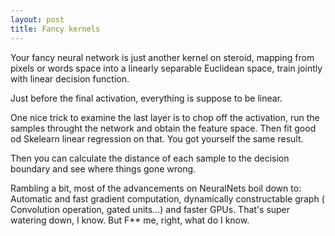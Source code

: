 ```yaml
---
layout: post
title: Fancy kernels
---
```



Your fancy neural network is just another kernel on steroid, mapping from pixels or words space into a linearly separable Euclidean space, train jointly with linear decision function.


Just before the final activation, everything is suppose to be linear.


One nice trick to examine the last layer is to chop off the activation, run the samples throught the network and obtain the feature space. Then fit good od Skelearn linear regression on that. You got yourself the same result.


Then you can calculate the distance of each sample to the decision boundary and see where things gone wrong.

Rambling a bit, most of the advancements on NeuralNets boil down to: Automatic and fast gradient computation, dynamically constructable graph ( Convolution operation, gated units...) and faster GPUs.
That's super watering down, I know. But F** me, right, what do I know.